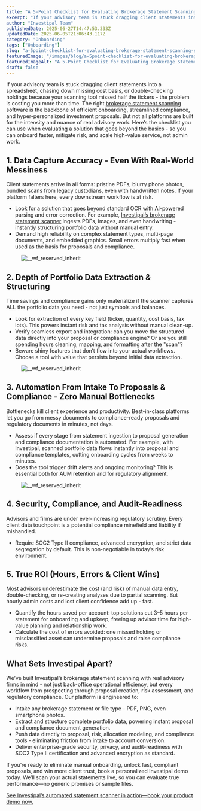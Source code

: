 ```yaml
---
title: "A 5-Point Checklist for Evaluating Brokerage Statement Scanning Software"
excerpt: "If your advisory team is stuck dragging client statements into a spreadsheet, chasing down missing cost basis, or double-checking holdings because your scanning tool missed half the tickers - the problem is costing you."
author: "Investipal Team"
publishedDate: 2025-06-27T14:47:53.333Z
updatedDate: 2025-06-05T21:06:43.117Z
category: "Onboarding"
tags: ["Onboarding"]
slug: "a-5point-checklist-for-evaluating-brokerage-statement-scanning-software"
featuredImage: "/images/blog/a-5point-checklist-for-evaluating-brokerage-statement-scanning-software__67b65ad0b0df9e913c0f96f3_Why_20Customer_20Acquisition_20Costs_20Are_20Rising_20for_20Financial_20Advisors_20_And_20What_20To_20Do_20About_20It__20_8_.png"
featuredImageAlt: "A 5-Point Checklist for Evaluating Brokerage Statement Scanning Software"
draft: false
---
```

<p id="">If your advisory team is stuck dragging client statements into a spreadsheet, chasing down missing cost basis, or double-checking holdings because your scanning tool missed half the tickers - the problem is costing you more than time. The right <a href="/features/automated-statement-scanner">brokerage statement scanning</a> software is the backbone of efficient onboarding, streamlined compliance, and hyper-personalized investment proposals. But not all platforms are built for the intensity and nuance of real advisory work. Here’s the checklist you can use when evaluating a solution that goes beyond the basics - so you can onboard faster, mitigate risk, and scale high-value service, not admin work.</p><h2 id="">1. Data Capture Accuracy - Even With Real-World Messiness</h2><p id="">Client statements arrive in all forms: pristine PDFs, blurry phone photos, bundled scans from legacy custodians, even with handwritten notes. If your platform falters here, every downstream workflow is at risk.</p><ul id=""><li id="">Look for a solution that goes beyond standard OCR with AI-powered parsing and error correction. For example, <a href="/blog/how-ai-powered-brokerage-statement-scanning-is-transforming-compliance-trade-monitoring" id="">Investipal’s brokerage statement scanner</a> ingests PDFs, images, and even handwriting - instantly structuring portfolio data without manual entry.</li><li id="">Demand high reliability on complex statement types, multi-page documents, and embedded graphics. Small errors multiply fast when used as the basis for proposals and compliance.</li></ul><figure class="w-richtext-figure-type-image w-richtext-align-fullwidth" style="max-width:2240px" data-rt-type="image" data-rt-align="fullwidth" data-rt-max-width="2240px"><div><img src="/images/blog/a-5point-checklist-for-evaluating-brokerage-statement-scanning-software__67b65ad0b0df9e913c0f96f3_Why_20Customer_20Acquisition_20Costs_20Are_20Rising_20for_20Financial_20Advisors_20_And_20What_20To_20Do_20About_20It__20_8_.png" loading="lazy" alt="__wf_reserved_inherit"></div></figure><h2 id="">2. Depth of Portfolio Data Extraction &amp; Structuring</h2><p id="">Time savings and compliance gains only materialize if the scanner captures ALL the portfolio data you need - not just symbols and balances.</p><ul id=""><li id="">Look for extraction of every key field (ticker, quantity, cost basis, tax lots). This powers instant risk and tax analysis without manual clean-up.</li><li id="">Verify seamless export and integration: can you move the structured data directly into your proposal or compliance engine? Or are you still spending hours cleaning, mapping, and formatting after the "scan"?</li><li id="">Beware shiny features that don’t flow into your actual workflows. Choose a tool with value that persists beyond initial data extraction.</li></ul><figure class="w-richtext-figure-type-image w-richtext-align-fullwidth" style="max-width:2240px" data-rt-type="image" data-rt-align="fullwidth" data-rt-max-width="2240px"><div><img src="/images/blog/a-5point-checklist-for-evaluating-brokerage-statement-scanning-software__67e4278bd19f14e8eb7677af_Incorporating_20Client_20Parameters_20_18_.png" loading="lazy" alt="__wf_reserved_inherit"></div></figure><h2 id="">3. Automation From Intake To Proposals &amp; Compliance - Zero Manual Bottlenecks</h2><p id="">Bottlenecks kill client experience and productivity. Best-in-class platforms let you go from messy documents to compliance-ready proposals and regulatory documents in minutes, not days.</p><ul id=""><li id="">Assess if every stage from statement ingestion to proposal generation and compliance documentation is automated. For example, with Investipal, scanned portfolio data flows instantly into proposal and compliance templates, cutting onboarding cycles from weeks to minutes.</li><li id="">Does the tool trigger drift alerts and ongoing monitoring? This is essential both for AUM retention and for regulatory alignment.</li></ul><figure class="w-richtext-figure-type-image w-richtext-align-fullwidth" style="max-width:2048px" data-rt-type="image" data-rt-align="fullwidth" data-rt-max-width="2048px"><div><img src="/images/blog/a-5point-checklist-for-evaluating-brokerage-statement-scanning-software__67d33ff9b13b3e48365fb523_PRIVATE_20WEALTH_20MANAGEMENT.png" loading="lazy" alt="__wf_reserved_inherit"></div></figure><h2 id="">4. Security, Compliance, and Audit-Readiness</h2><p id="">Advisors and firms are under ever-increasing regulatory scrutiny. Every client data touchpoint is a potential compliance minefield and liability if mishandled.</p><ul id=""><li id="">Require SOC2 Type II compliance, advanced encryption, and strict data segregation by default. This is non-negotiable in today’s risk environment.</li></ul><h2 id="">5. True ROI (Hours, Errors &amp; Client Wins)</h2><p id="">Most advisors underestimate the cost (and risk) of manual data entry, double-checking, or re-creating analyses due to partial scanning. But hourly admin costs and lost client confidence add up - fast.</p><ul id=""><li id="">Quantify the hours saved per account: top solutions cut 3–5 hours per statement for onboarding and upkeep, freeing up advisor time for high-value planning and relationship work.</li><li id="">Calculate the cost of errors avoided: one missed holding or misclassified asset can undermine proposals and raise compliance risks.</li></ul><h2 id="">What Sets Investipal Apart?</h2><p id="">We’ve built Investipal’s brokerage statement scanning with real advisory firms in mind - not just back-office operational efficiency, but every workflow from prospecting through proposal creation, risk assessment, and regulatory compliance. Our platform is engineered to:</p><ul id=""><li id="">Intake any brokerage statement or file type - PDF, PNG, even smartphone photos.</li><li id="">Extract and structure complete portfolio data, powering instant proposal and compliance document generation.</li><li id="">Push data directly to proposal, risk, allocation modeling, and compliance tools - eliminating friction from intake to account conversion.</li><li id="">Deliver enterprise-grade security, privacy, and audit-readiness with SOC2 Type II certification and advanced encryption as standard.</li></ul><p id="">If you’re ready to eliminate manual onboarding, unlock fast, compliant proposals, and win more client trust, book a personalized Investipal demo today. We’ll scan your actual statements live, so you can evaluate true performance—no generic promises or sample files.</p><p id=""><a href="/book-a-demo" id="">See Investipal’s automated statement scanner in action—book your product demo now.</a></p>